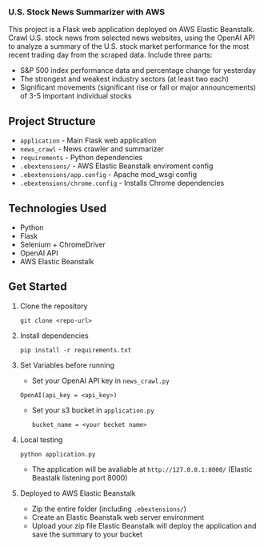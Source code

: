 ### U.S. Stock News Summarizer with AWS
This project is a Flask web application deployed on AWS Elastic Beanstalk.
Crawl U.S. stock news from selected news websites, using the OpenAI API to analyze a summary of the U.S. stock market performance for the most recent trading day from the scraped data.
Include three parts:
  * S&P 500 index performance data and percentage change for yesterday
  * The strongest and weakest industry sectors (at least two each)
  * Significant movements (significant rise or fall or major announcements) of 3-5 important individual stocks

## Project Structure
* ```application``` - Main Flask web application
* ```news_crawl``` - News crawler and summarizer
* ```requirements``` - Python dependencies
* ```.ebextensions/``` - AWS Elastic Beanstalk enviroment config
* ```.ebextensions/app.config``` - Apache mod_wsgi config
* ```.ebextensions/chrome.config``` - Installs Chrome dependencies

## Technologies Used
* Python
* Flask
* Selenium + ChromeDriver
* OpenAI API
* AWS Elastic Beanstalk

## Get Started
1. Clone the repository

    ```
    git clone <repo-url>
    ```
2. Install dependencies

    ```
    pip install -r requirements.txt
    ```
3. Set Variables before running

    * Set your OpenAI API key in ```news_crawl.py```
      
     ```
     OpenAI(api_key = <api_key>)
     ```
   * Set your s3 bucket in ```application.py```
     
     ```
     bucket_name = <your becket name>
     ```
4. Local testing
    ```
    python application.py
    ```
    * The application will be avaliable at ```http://127.0.0.1:8000/``` (Elastic Beastalk listening port 8000)
5. Deployed to AWS Elastic Beanstalk
    * Zip the entire folder (including ```.ebextensions/```)
    * Create an Elastic Beanstalk web server environment
    * Upload your zip file
Elastic Beanstalk will deploy the application and save the summary to your bucket
